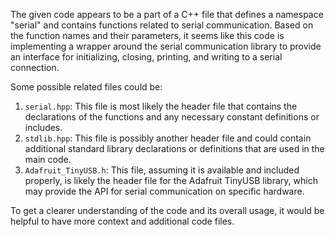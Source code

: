 The given code appears to be a part of a C++ file that defines a namespace "serial" and contains functions related to serial communication. Based on the function names and their parameters, it seems like this code is implementing a wrapper around the serial communication library to provide an interface for initializing, closing, printing, and writing to a serial connection.

Some possible related files could be:

1. `serial.hpp`: This file is most likely the header file that contains the declarations of the functions and any necessary constant definitions or includes.
2. `stdlib.hpp`: This file is possibly another header file and could contain additional standard library declarations or definitions that are used in the main code.
3. `Adafruit_TinyUSB.h`: This file, assuming it is available and included properly, is likely the header file for the Adafruit TinyUSB library, which may provide the API for serial communication on specific hardware.

To get a clearer understanding of the code and its overall usage, it would be helpful to have more context and additional code files.